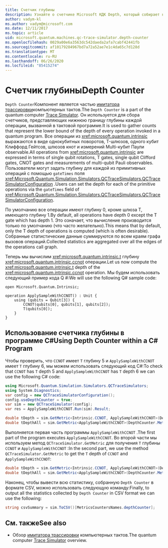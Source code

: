 ```yaml
---
title: Счетчик глубины
description: Узнайте о счетчике Microsoft КДК Depth, который собирает количество всех операций, вызванных в тактовой программе.
author: vadym-kl
ms.author: vadym@microsoft.com
ms.date: 12/11/2017
ms.topic: article
uid: microsoft.quantum.machines.qc-trace-simulator.depth-counter
ms.openlocfilehash: 0029a00e6a3563dc542daeda2afa7cabf42441fb
ms.sourcegitcommit: af10179284967bd7a72a52ae7e1c4da65c7d128d
ms.translationtype: MT
ms.contentlocale: ru-RU
ms.lasthandoff: 06/26/2020
ms.locfileid: "85415274"
---
```

# <a name="depth-counter"></a><span data-ttu-id="6247a-103">Счетчик глубины</span><span class="sxs-lookup"><span data-stu-id="6247a-103">Depth Counter</span></span>

<span data-ttu-id="6247a-104">`Depth Counter`Компонент является частью [имитатора трассировки](xref:microsoft.quantum.machines.qc-trace-simulator.intro)компьютерных тактов.</span><span class="sxs-lookup"><span data-stu-id="6247a-104">The `Depth Counter` is a part of the quantum computer [Trace Simulator](xref:microsoft.quantum.machines.qc-trace-simulator.intro).</span></span>
<span data-ttu-id="6247a-105">Он используется для сбора счетчиков, представляющих нижнюю границу глубины каждой операции, вызванной в тактовой программе.</span><span class="sxs-lookup"><span data-stu-id="6247a-105">It is used to gather counts that represent the lower bound of the depth of every operation invoked in a quantum program.</span></span> <span data-ttu-id="6247a-106">Все операции из <xref:microsoft.quantum.intrinsic> выражаются в виде однокубитных поворотов, T-шлюзов, одного кубит Клиффорд Гейтсов, шлюзов кнот и измерений Multi-кубит Паули observable.</span><span class="sxs-lookup"><span data-stu-id="6247a-106">All operations from <xref:microsoft.quantum.intrinsic> are expressed in terms of single qubit rotations, T gates, single qubit Clifford gates, CNOT gates and measurements of multi-qubit Pauli observables.</span></span> <span data-ttu-id="6247a-107">Пользователи могут задать глубину для каждой из примитивных операций с помощью `gateTimes` поля <xref:Microsoft.Quantum.Simulation.Simulators.QCTraceSimulators.QCTraceSimulatorConfiguration> .</span><span class="sxs-lookup"><span data-stu-id="6247a-107">Users can set the depth for each of the primitive operations via the `gateTimes` field of <xref:Microsoft.Quantum.Simulation.Simulators.QCTraceSimulators.QCTraceSimulatorConfiguration>.</span></span>

<span data-ttu-id="6247a-108">По умолчанию все операции имеют глубину 0, кроме шлюза T, имеющего глубину 1.</span><span class="sxs-lookup"><span data-stu-id="6247a-108">By default, all operations have depth 0 except the T gate which has depth 1.</span></span> <span data-ttu-id="6247a-109">Это означает, что вычисление производится только по умолчанию (что часто желательно).</span><span class="sxs-lookup"><span data-stu-id="6247a-109">This means that by default, only the T depth of operations is computed (which is often desirable).</span></span> <span data-ttu-id="6247a-110">Собранные статистические данные суммируются по всем краям графа вызовов операций.</span><span class="sxs-lookup"><span data-stu-id="6247a-110">Collected statistics are aggregated over all the edges of the operations call graph.</span></span> 

<span data-ttu-id="6247a-111">Теперь мы вычислим <xref:microsoft.quantum.intrinsic.t> глубину <xref:microsoft.quantum.intrinsic.ccnot> операции.</span><span class="sxs-lookup"><span data-stu-id="6247a-111">Let us now compute the <xref:microsoft.quantum.intrinsic.t> depth of the <xref:microsoft.quantum.intrinsic.ccnot> operation.</span></span> <span data-ttu-id="6247a-112">Мы будем использовать следующий пример кода Q #:</span><span class="sxs-lookup"><span data-stu-id="6247a-112">We will use the following Q# sample code:</span></span>

```qsharp
open Microsoft.Quantum.Intrinsic;

operation ApplySampleWithCCNOT() : Unit {
    using (qubits = Qubit[3]) {
        CCNOT(qubits[0], qubits[1], qubits[2]);
        T(qubits[0]);
    }
}
```

## <a name="using-depth-counter-within-a-c-program"></a><span data-ttu-id="6247a-113">Использование счетчика глубины в программе C#</span><span class="sxs-lookup"><span data-stu-id="6247a-113">Using Depth Counter within a C# Program</span></span>

<span data-ttu-id="6247a-114">Чтобы проверить, что `CCNOT` имеет `T` глубину 5 и `ApplySampleWithCCNOT` имеет `T` глубину 6, мы можем использовать следующий код C#:</span><span class="sxs-lookup"><span data-stu-id="6247a-114">To check that `CCNOT` has `T` depth 5 and `ApplySampleWithCCNOT` has `T` depth 6 we can use the following C# code:</span></span>

```csharp
using Microsoft.Quantum.Simulation.Simulators.QCTraceSimulators;
using System.Diagnostics;
var config = new QCTraceSimulatorConfiguration();
config.useDepthCounter = true;
var sim = new QCTraceSimulator(config);
var res = ApplySampleWithCCNOT.Run(sim).Result;

double tDepth = sim.GetMetric<Intrinsic.CCNOT, ApplySampleWithCCNOT>(DepthCounter.Metrics.Depth);
double tDepthAll = sim.GetMetric<ApplySampleWithCCNOT>(DepthCounter.Metrics.Depth);
```

<span data-ttu-id="6247a-115">Выполняется первая часть программы `ApplySampleWithCCNOT` .</span><span class="sxs-lookup"><span data-stu-id="6247a-115">The first part of the program executes `ApplySampleWithCCNOT`.</span></span> <span data-ttu-id="6247a-116">Во второй части мы используем метод `QCTraceSimulator.GetMetric` для получения `T` глубины `CCNOT` и `ApplySampleWithCCNOT` :</span><span class="sxs-lookup"><span data-stu-id="6247a-116">In the second part, we use the method `QCTraceSimulator.GetMetric` to get the `T` depth of `CCNOT` and `ApplySampleWithCCNOT`:</span></span> 

```csharp
double tDepth = sim.GetMetric<Intrinsic.CCNOT, ApplySampleWithCCNOT>(DepthCounter.Metrics.Depth);
double tDepthAll = sim.GetMetric<ApplySampleWithCCNOT>(DepthCounter.Metrics.Depth);
```

<span data-ttu-id="6247a-117">Наконец, чтобы вывести всю статистику, собранную `Depth Counter` в формате CSV, можно использовать следующую команду:</span><span class="sxs-lookup"><span data-stu-id="6247a-117">Finally, to output all the statistics collected by `Depth Counter` in CSV format we can use the following:</span></span>
```csharp
string csvSummary = sim.ToCSV()[MetricsCountersNames.depthCounter];
```

## <a name="see-also"></a><span data-ttu-id="6247a-118">См. также</span><span class="sxs-lookup"><span data-stu-id="6247a-118">See also</span></span> ##

- <span data-ttu-id="6247a-119">Обзор [имитатора трассировки](xref:microsoft.quantum.machines.qc-trace-simulator.intro) компьютерных тактов.</span><span class="sxs-lookup"><span data-stu-id="6247a-119">The quantum computer [Trace Simulator](xref:microsoft.quantum.machines.qc-trace-simulator.intro) overview.</span></span>
